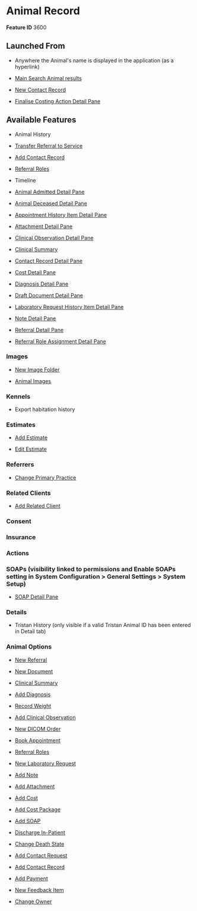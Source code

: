 # Animal Record

**Feature ID** 3600

## Launched From

 - Anywhere the Animal's name is displayed in the application (as a hyperlink)

- [Main Search Animal results](Main%20Search%20Animal%20results.md)

- [New Contact Record](New%20Contact%20Record.md)

- [Finalise Costing Action Detail Pane](Finalise%20Costing%20Action%20Detail%20Pane.md)

## Available Features

- Animal History

- [Transfer Referral to Service](Transfer%20Referral%20to%20Service.md)

- [Add Contact Record](Add%20Contact%20Record.md)

- [Referral Roles](Referral%20Roles.md)

- Timeline

- [Animal Admitted Detail Pane](Animal%20Admitted%20Detail%20Pane.md)

- [Animal Deceased Detail Pane](Animal%20Deceased%20Detail%20Pane.md)

- [Appointment History Item Detail Pane](Appointment%20History%20Item%20Detail%20Pane.md)

- [Attachment Detail Pane](Attachment%20Detail%20Pane.md)

- [Clinical Observation Detail Pane](Clinical%20Observation%20Detail%20Pane.md)

- [Clinical Summary](Clinical%20Summary.md)

- [Contact Record Detail Pane](Contact%20Record%20Detail%20Pane.md)

- [Cost Detail Pane](Cost%20Detail%20Pane.md)

- [Diagnosis Detail Pane](Diagnosis%20Detail%20Pane.md)

- [Draft Document Detail Pane](Draft%20Document%20Detail%20Pane.md)

- [Laboratory Request History Item Detail Pane](Laboratory%20Request%20History%20Item%20Detail%20Pane.md)

- [Note Detail Pane](Note%20Detail%20Pane.md)

- [Referral Detail Pane](Referral%20Detail%20Pane.md)

- [Referral Role Assignment Detail Pane](Referral%20Role%20Assignment%20Detail%20Pane.md)

### Images

- [New Image Folder](New%20Image%20Folder.md)

- [Animal Images](Animal%20Images.md)

### Kennels

- Export habitation history

### Estimates

- [Add Estimate](Add%20Estimate.md)

- [Edit Estimate](Edit%20Estimate.md)

### Referrers

- [Change Primary Practice](Change%20Primary%20Practice.md)

### Related Clients

- [Add Related Client](Add%20Related%20Client.md)

### Consent

### Insurance

### Actions

 ### SOAPs (visibility linked to permissions and Enable SOAPs setting in System Configuration > General Settings > System Setup)

- [SOAP Detail Pane](SOAP%20Detail%20Pane.md)

### Details

- Tristan History (only visible if a valid Tristan Animal ID has been entered in Detail tab)

### Animal Options

- [New Referral](New%20Referral.md)

- [New Document](New%20Document.md)

- [Clinical Summary](Clinical%20Summary.md)

- [Add Diagnosis](Add%20Diagnosis.md)

- [Record Weight](Record%20Weight.md)

- [Add Clinical Observation](Add%20Clinical%20Observation.md)

- [New DICOM Order](New%20DICOM%20Order.md)

- [Book Appointment](Book%20Appointment.md)

- [Referral Roles](Referral%20Roles.md)

- [New Laboratory Request](New%20Laboratory%20Request.md)

- [Add Note](Add%20Note.md)

- [Add Attachment](Add%20Attachment.md)

- [Add Cost](Add%20Cost.md)

- [Add Cost Package](Add%20Cost%20Package.md)

- [Add SOAP](Add%20SOAP.md)

- [Discharge In-Patient](Discharge%20In-Patient.md)

- [Change Death State](Change%20Death%20State.md)

- [Add Contact Request](Add%20Contact%20Request.md)

- [Add Contact Record](Add%20Contact%20Record.md)

- [Add Payment](Add%20Payment.md)

- [New Feedback Item](New%20Feedback%20Item.md)

- [Change Owner](Change%20Owner.md)

































































































